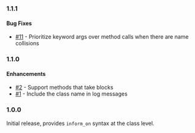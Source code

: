 ### 1.1.1
#### Bug Fixes
* [#11](https://github.com/wecohere/informed/pull/11) - Prioritize keyword args over method calls when there are name collisions

### 1.1.0 

#### Enhancements
* [#2](https://github.com/wecohere/informed/pull/2) - Support methods that take blocks
* [#1](https://github.com/wecohere/informed/pull/1) - Include the class name in log messages

### 1.0.0
Initial release, provides `inform_on` syntax at the class level.
